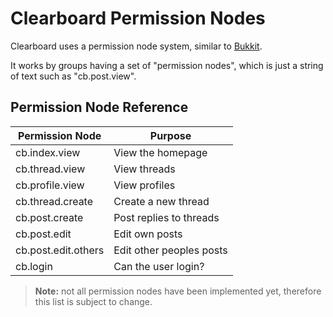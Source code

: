 # Clearboard Permission Nodes

Clearboard uses a permission node system, similar to [Bukkit](http://bukkit.org).

It works by groups having a set of "permission nodes", which is just a string of text such as "cb.post.view".

## Permission Node Reference

| Permission Node | Purpose |
| --------------- | ------- |
| cb.index.view | View the homepage |
| cb.thread.view | View threads |
| cb.profile.view | View profiles |
| cb.thread.create | Create a new thread |
| cb.post.create | Post replies to threads |
| cb.post.edit | Edit own posts
| cb.post.edit.others | Edit other peoples posts |
| cb.login | Can the user login? |

> **Note:** not all permission nodes have been implemented yet, therefore this list is subject to change.
